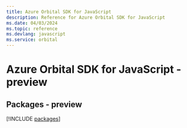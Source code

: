 ```yaml
---
title: Azure Orbital SDK for JavaScript
description: Reference for Azure Orbital SDK for JavaScript
ms.date: 04/03/2024
ms.topic: reference
ms.devlang: javascript
ms.service: orbital
---
```

# Azure Orbital SDK for JavaScript - preview
## Packages - preview
[!INCLUDE [packages](orbital-index.md)]